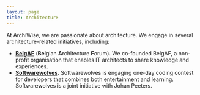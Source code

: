 ```yaml
---
layout: page
title: Architecture
---
```


At ArchiWise, we are passionate about architecture. We engage in several architecture-related initiatives, including:
- [<b>BelgAF</b>](http://www.belgaf.be) (<b>Bel</b>gian <b>A</b>rchitecture <b>F</b>orum). We co-founded BelgAF, a non-profit organisation that enables IT architects to share knowledge and experiences.
- [<b>Softwarewolves</b>](http://www.softwarewolves.net). Softwarewolves is engaging one-day coding contest for developers that combines both entertainment and learning. Softwarewolves is a joint initiative with Johan Peeters.

